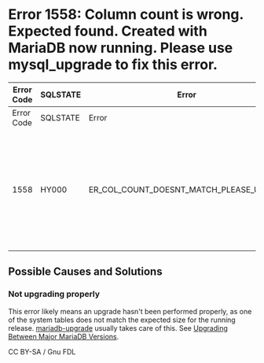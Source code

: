 
# Error 1558: Column count is wrong. Expected found. Created with MariaDB now running. Please use mysql_upgrade to fix this error.


| Error Code | SQLSTATE | Error | Description |
| --- | --- | --- | --- |
| Error Code | SQLSTATE | Error | Description |
| 1558 | HY000 | ER_COL_COUNT_DOESNT_MATCH_PLEASE_UPDATE | Column count of mysql.%s is wrong. Expected %d, found %d. Created with MariaDB %d, now running %d. Please use mysql_upgrade to fix this error. |




## Possible Causes and Solutions


### Not upgrading properly


This error likely means an upgrade hasn't been performed properly, as one of the system tables does not match the expected size for the running release. [mariadb-upgrade](../../../../../clients-and-utilities/mariadb-upgrade.md) usually takes care of this. See [Upgrading Between Major MariaDB Versions](../../../../../server-management/getting-installing-and-upgrading-mariadb/upgrading/upgrading-between-major-mariadb-versions.md).


CC BY-SA / Gnu FDL

